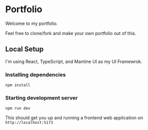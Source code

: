 
# Portfolio

Welcome to my portfolio.

Feel free to clone/fork and make your own portfolio out of this.

## Local Setup
I'm using React, TypeScript, and Mantine UI as my UI Framewrok.
### Installing dependencies
`npm install`

### Starting development server
`npm run dev`

This should get you up and running a frontend web application on `http://localhost:5173`
